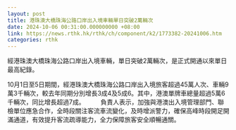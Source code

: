 ```yaml
---
layout: post
title: 港珠澳大橋珠海公路口岸出入境車輛單日突破2萬輛次
date: 2024-10-06 00:31:00.000000000 +08:00
link: https://news.rthk.hk/rthk/ch/component/k2/1773382-20241006.htm
categories: rthk
---
```


經港珠澳大橋珠海公路口岸出入境車輛，單日突破2萬輛次，是正式開通以來單日最高紀錄。

10月1日至5日期間，經港珠澳大橋珠海公路口岸出入境旅客超過45萬人次、車輛9萬3千輛次，較去年同期分別增長3成4及5成6。其中，港澳單牌車總量超過5萬6千輛次，同比增長超過7成。
　　
負責人表示，加強與港澳出入境管理部門、聯檢單位應急合作，全時段關注客流車流變化，及時增派警力，確保高峰時段開足開滿通道，有效提升客流疏導能力，全力保障旅客安全順暢通關。
